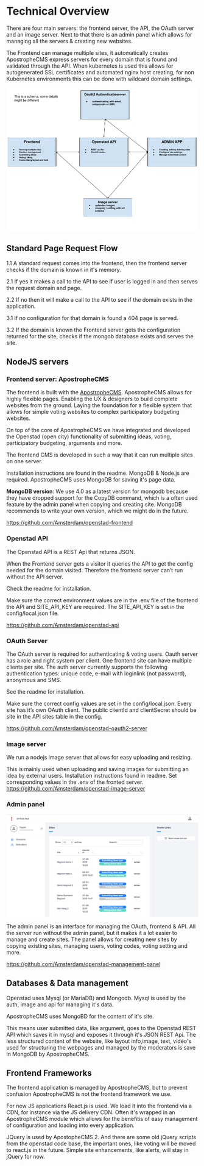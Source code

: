 # Technical Overview
There are four main servers: the frontend server, the API, the OAuth server and an image server. Next to that there is an admin panel which allows for managing all the servers & creating new websites.

The Frontend can manage multiple sites, it automatically creates ApostropheCMS express servers for every domain that is found and validated through the API. When kubernetes is used this allows for autogenerated SSL certificates and automated nginx host creating, for non Kubernetes environments this can be done with wildcard domain settings.

![Architecture schema](/img/scheme-architecture.png)

## Standard Page Request Flow

1.1 A standard request comes into the frontend, then the frontend server checks if the domain is known in it's memory.

2.1 If yes it makes a call to the API to see if user is logged in and then serves the request domain and page. 

2.2 If no  then it will make a call to the API to see if the domain exists in the application.

3.1 If no configuration for that domain is found a 404 page is served.

3.2 If the domain is known the Frontend server gets the configuration returned for the site, checks if the mongob database exists and serves the site.

## NodeJS servers

### Frontend server: ApostropheCMS
The frontend is built with the [ApostropheCMS](https://docs.apostrophecms.org/). ApostropheCMS allows for highly flexible pages. Enabling the UX & designers to build complete websites from the ground. Laying the foundation for a flexible system that allows for simple voting websites to complex participatory budgeting websites.  

On top of the core of ApostropheCMS we have integrated and developed the Openstad (open city) functionality of submitting ideas, voting, participatory budgeting, arguments and more.

The frontend CMS is developed in such a way that it can run multiple sites on one server.

Installation instructions are found in the readme. MongoDB & Node.js are required. ApostropheCMS uses MongoDB for saving it's page data.

**MongoDB version**: We use 4.0 as a latest version for mongodb because they have dropped support for the CopyDB command, which is a often used feature by the admin panel when copying and creating site. MongoDB recommends to write your own version, which we might do in the future.

https://github.com/Amsterdam/openstad-frontend


### Openstad API
The Openstad API is a REST Api that returns JSON.

When the Frontend server gets a visitor it queries the API to get the config needed for the domain visited. Therefore the frontend server can’t run without the API server.

Check the readme for installation.

Make sure the correct environment values are in the .env file of the frontend the API and SITE_API_KEY are required. The SITE_API_KEY is set in the config/local.json file.

https://github.com/Amsterdam/openstad-api


### OAuth Server
The OAuth server is required for authenticating & voting users. Oauth server has a role and right system per client. One frontend site can have multiple clients per site. The auth server currently supports the following authentication types: unique code, e-mail with loginlink (not password), anonymous and SMS.

See the readme for installation.

Make sure the correct config values are set in the config/local.json.
Every site has it’s own OAuth client. The public clientId and clientSecret should be site in the API sites table in the config.

https://github.com/Amsterdam/openstad-oauth2-server

### Image server
We run  a nodejs image server that allows for easy uploading and resizing.

This is mainly used when uploading and saving images for submitting an idea by external users. Installation instructions found in readme. Set corresponding values in the .env of the fronted server.
https://github.com/Amsterdam/openstad-image-server

### Admin panel
![Admin panel screenshot](/img/admin-panel-screenshot.png)

The admin panel is an interface for managing the OAuth, frontend & API. All the server run without the admin panel, but it makes it a lot easier to manage and create sites. The panel allows for creating new sites by copying existing sites, managing users, voting codes, voting setting and more.

https://github.com/Amsterdam/openstad-management-panel

## Databases & Data management

Openstad uses Mysql (or MariaDB) and Mongodb. Mysql is used by the auth, image and api for managing it's data.

ApostropheCMS uses MongoBD for the content of it's site.

This means user submitted data, like argument,  goes to the Openstad REST API which saves it in mysql and exposes it through it's JSON REST Api. The less structured content of the website, like layout info,image, text, video's used for structuring the webpages and managed by the moderators is save in MongoDB by ApostropheCMS.

## Frontend Frameworks

The frontend application is managed by ApostropheCMS, but to prevent confusion ApostropheCMS is not the frontend framework we use. 

For new JS applications React.js is used. We load it into the frontend via a CDN, for instance via the JS delivery CDN. Often it's wrapped in an ApostropheCMS module which allows for the benefitis of easy management of configuration and loading into every application.

JQuery is used by ApostopheCMS 2. And there are some old jQuery scripts from the openstad code base, the important ones, like voting will be moved to react.js in the future. Simple site enhancements, like alerts, will stay in jQuery for now.
